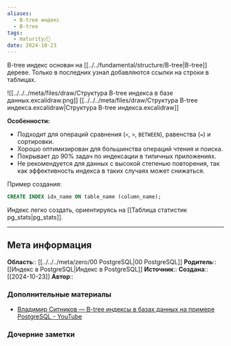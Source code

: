 ```yaml
---
aliases:
  - B-tree индекс
  - B-tree
tags:
  - maturity/🌱
date: 2024-10-23
---
```

B-tree индекс основан на [[../../fundamental/structure/B-tree|B-tree]] дереве. Только в последних узнал добавляются ссылки на строки в таблицах.

![[../../../meta/files/draw/Структура B-tree индекса в базе данных.excalidraw.png]]
[[../../../meta/files/draw/Структура B-tree индекса.excalidraw|Структура B-tree индекса.excalidraw]]

**Особенности:**
- Подходит для операций сравнения (`<`, `>`, `BETWEEN`), равенства (`=`) и сортировки.
- Хорошо оптимизирован для большинства операций чтения и поиска.
- Покрывает до 90% задач по индексации в типичных приложениях.
- Не рекомендуется для данных с высокой степенью повторения, так как эффективность индекса в таких случаях может снижаться.

Пример создания:
```sql
CREATE INDEX idx_name ON table_name (column_name);
```

Индекс легко создать, ориентируясь на [[Таблица статистик pg_stats|pg_stats]].
***
## Мета информация
**Область**:: [[../../../meta/zero/00 PostgreSQL|00 PostgreSQL]]
**Родитель**:: [[Индекс в PostgreSQL|Индекс в PostgreSQL]]
**Источник**:: 
**Создана**:: [[2024-10-23]]
**Автор**:: 
### Дополнительные материалы
- [Владимир Ситников — B-tree индексы в базах данных на примере PostgreSQL - YouTube](https://www.youtube.com/watch?v=mnEU2_cwE_s)

### Дочерние заметки
<!-- QueryToSerialize: LIST FROM [[]] WHERE contains(Родитель, this.file.link) or contains(parents, this.file.link) -->

